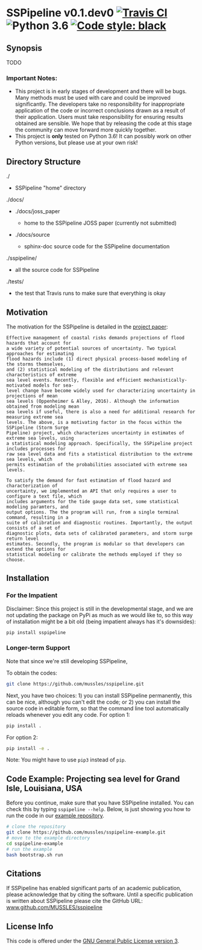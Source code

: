 # SSPipeline v0.1.dev0 [![Travis CI](https://travis-ci.org/MUSSLES/sspipeline.svg?branch=master)](https://travis-ci.org/MUSSLES/sspipeline) ![Python 3.6](https://img.shields.io/badge/python-3.6-blue.svg?style=flat-square) [![Code style: black](https://img.shields.io/badge/code%20style-black-000000.svg?style=flat-square)](https://github.com/ambv/black)

## Synopsis

TODO

### Important Notes:

- This project is in early stages of development and there will be bugs. Many methods must be used with care and could be improved significantly. The developers take no responsibility for inappropriate application of the code or incorrect conclusions drawn as a result of their application. Users must take responsibility for ensuring results obtained are sensible. We hope that by releasing the code at this stage the community can move forward more quickly together.
- This project is **only** tested on Python 3.6! It can possibly work on other Python versions, but please use at your own risk!

## Directory Structure

./

- SSPipeline "home" directory

./docs/

- ./docs/joss_paper

    - home to the SSPipeline JOSS paper (currently not submitted)

- ./docs/source

    - sphinx-doc source code for the SSPipeline documentation

./sspipeline/

- all the source code for SSPipeline

./tests/

- the test that Travis runs to make sure that everything is okay

## Motivation

The motivation for the SSPipeline is detailed in the [project paper](https://github.com/MUSSLES/sspipeline/blob/master/docs/joss_paper/paper.pdf):

    Effective management of coastal risks demands projections of flood hazards that account for
    a wide variety of potential sources of uncertainty. Two typical approaches for estimating
    flood hazards include (1) direct physical process-based modeling of the storms themselves,
    and (2) statistical modeling of the distributions and relevant characteristics of extreme
    sea level events. Recently, flexible and efficient mechanistically-motivated models for sea-
    level change have become widely used for characterizing uncertainty in projections of mean
    sea levels (Oppenheimer & Alley, 2016). Although the information obtained from modeling mean
    sea levels if useful, there is also a need for additional research for measuring extreme sea
    levels. The above, is a motivating factor in the focus within the SSPipeline (Storm Surge
    Pipeline) project, which characterizes uncertainty in estimates of extreme sea levels, using
    a statistical modeling approach. Specifically, the SSPipeline project includes processes for
    raw sea level data and fits a statistical distribution to the extreme sea levels, which
    permits estimation of the probabilities associated with extreme sea levels.

    To satisfy the demand for fast estimation of flood hazard and characterization of
    uncertainty, we implemented an API that only requires a user to configure a text file, which
    includes arguments for the tide gauge data set, some statistical modeling paramters, and
    output options. The the program will run, from a single terminal command, resulting in a
    suite of calibration and diagnostic routines. Importantly, the output consists of a set of
    diagnostic plots, data sets of calibrated parameters, and storm surge return level
    estimates. Secondly, the program is modular so that developers can extend the options for
    statistical modeling or calibrate the methods employed if they so choose.

## Installation

### For the Impatient

Disclaimer: Since this project is still in the developmental stage, and we are not updating the package on PyPi as much as we would like to, so this way of installation might be a bit old (being impatient always has it's downsides):

```sh
pip install sspipeline
```

### Longer-term Support

Note that since we're still developing SSPipeline,

To obtain the codes:

```sh
git clone https://github.com/mussles/sspipeline.git
```

Next, you have two choices: 1) you can install SSPipeline permanently, this can be nice, although you can't edit the code; or 2) you can install the source code in editable form, so that the command line tool automatically reloads whenever you edit any code. For option 1:

```sh
pip install .
```

For option 2:

```sh
pip install -e .
```

Note: You might have to use `pip3` instead of `pip`.

## Code Example: Projecting sea level for Grand Isle, Louisiana, USA

Before you continue, make sure that you have SSPipeline installed. You can check this by typing `sspipeline --help`. Below, is just showing you how to run the code in our [example repository](https://github.com/MUSSLES/sspipeline-example).

```sh
# clone the repository
git clone https://github.com/mussles/sspipeline-example.git
# move to the example directory
cd sspipeline-example
# run the example
bash bootstrap.sh run
```

## Citations

If SSPipeline has enabled significant parts of an academic publication, please acknowledge that by citing the software. Until a specific publication is written about SSPipeline please cite the GitHub URL: www.github.com/MUSSLES/sspipeline

## License Info

This code is offered under the [GNU General Public License version 3](LICENSE).
